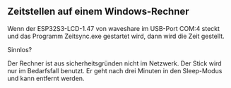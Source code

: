 ## Zeitstellen auf einem Windows-Rechner


Wenn der ESP32S3-LCD-1.47 von waveshare im USB-Port COM:4 steckt und das Programm Zeitsync.exe gestartet wird, dann wird die Zeit gestellt.

Sinnlos?

Der Rechner ist aus sicherheitsgründen nicht im Netzwerk.
Der Stick wird nur im Bedarfsfall benutzt.
Er geht nach drei Minuten in den Sleep-Modus und kann entfernt werden.

